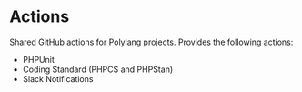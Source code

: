 # Actions
Shared GitHub actions for Polylang projects. Provides the following actions:
- PHPUnit
- Coding Standard (PHPCS and PHPStan)
- Slack Notifications
